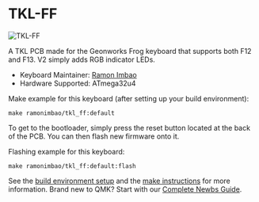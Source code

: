 # TKL-FF

![TKL-FF](https://i.imgur.com/GJCo3F5l.png)

A TKL PCB made for the Geonworks Frog keyboard that supports both F12 and F13. V2 simply adds RGB indicator LEDs.

* Keyboard Maintainer: [Ramon Imbao](https://github.com/ramonimbao)
* Hardware Supported: ATmega32u4

Make example for this keyboard (after setting up your build environment):

    make ramonimbao/tkl_ff:default
    
To get to the bootloader, simply press the reset button located at the back of the PCB. You can then flash new firmware onto it.

Flashing example for this keyboard:

    make ramonimbao/tkl_ff:default:flash

See the [build environment setup](https://docs.qmk.fm/#/getting_started_build_tools) and the [make instructions](https://docs.qmk.fm/#/getting_started_make_guide) for more information. Brand new to QMK? Start with our [Complete Newbs Guide](https://docs.qmk.fm/#/newbs).
